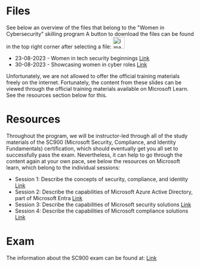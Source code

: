 # Files
See below an overview of the files that belong to the "Women in Cybersecurity" skilling program
A button to download the files can be found in the top right corner after selecting a file: <img width="31" alt="image" src="https://github.com/emilyvanputten/Skilling-Women-in-CyberSecurity/assets/25605117/98d1c9ab-36ae-45ee-9086-12b51feb3961">

- 23-08-2023 - Women in tech security beginnings [Link](https://github.com/emilyvanputten/Skilling-Women-in-CyberSecurity/blob/main/2023.08.23%20-%20Women%20in%20tech%20security%20beginnings.pdf)
- 30-08-2023 - Showcasing women in cyber roles [Link](https://github.com/emilyvanputten/Skilling-Women-in-CyberSecurity/blob/main/2023.08.30%20-%20Showcasing%20women%20in%20cyber%20roles.pdf)

Unfortunately, we are not allowed to offer the official training materials freely on the internet. Fortunately, the content from these slides can be viewed through the official training materials available on Microsoft Learn. See the resources section below for this.

# Resources
Throughout the program, we will be instructor-led through all of the study materials of the SC900 (Microsoft Security, Compliance, and Identity Fundamentals) certification, which should eventually get you all set to successfully pass the exam.
Nevertheless, it can help to go through the content again at your own pace, see below the resources on Microsoft learn, which belong to the individual sessions:

- Session 1: Describe the concepts of security, compliance, and identity [Link](https://learn.microsoft.com/en-us/training/paths/describe-concepts-of-security-compliance-identity/)
- Session 2: Describe the capabilities of Microsoft Azure Active Directory, part of Microsoft Entra [Link](https://learn.microsoft.com/en-us/training/paths/describe-capabilities-of-microsoft-identity-access/)
- Session 3: Describe the capabilities of Microsoft security solutions [Link](https://learn.microsoft.com/en-us/training/paths/describe-capabilities-of-microsoft-security-solutions/)
- Session 4: Describe the capabilities of Microsoft compliance solutions [Link](https://learn.microsoft.com/en-us/training/paths/describe-capabilities-of-microsoft-compliance-solutions/)

# Exam
The information about the SC900 exam can be found at: [Link](https://learn.microsoft.com/en-us/certifications/exams/sc-900/)
